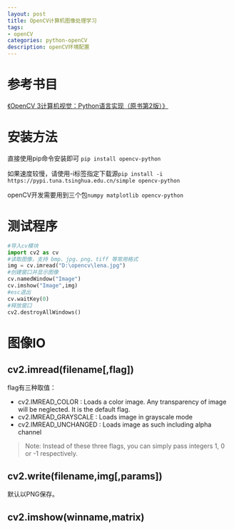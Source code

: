 ```yaml
---
layout: post
title: OpenCV计算机图像处理学习
tags:
- openCV
categories: python-openCV
description: openCV环境配置
---
```

# 参考书目
[《OpenCV 3计算机视觉：Python语言实现（原书第2版）》](https://blog.csdn.net/wyx100/article/details/73006307)


# 安装方法
直接使用pip命令安装即可
`pip install opencv-python`

如果速度较慢，请使用-i标签指定下载源`pip install -i https://pypi.tuna.tsinghua.edu.cn/simple opencv-python`

openCV开发需要用到三个包`numpy matplotlib opencv-python`

# 测试程序
```python
#导入cv模块
import cv2 as cv
#读取图像，支持 bmp、jpg、png、tiff 等常用格式
img = cv.imread("D:\opencv\lena.jpg")
#创建窗口并显示图像
cv.namedWindow("Image")
cv.imshow("Image",img)
#esc退出
cv.waitKey(0)
#释放窗口
cv2.destroyAllWindows()
```

# 图像IO
## cv2.imread(filename[,flag])
flag有三种取值：
* cv2.IMREAD_COLOR : Loads a color image. Any transparency of image will be neglected. It is the default flag.
* cv2.IMREAD_GRAYSCALE : Loads image in grayscale mode
* cv2.IMREAD_UNCHANGED : Loads image as such including alpha channel


>Note:
Instead of these three flags, you can simply pass integers 1, 0 or -1 respectively.

## cv2.write(filename,img[,params])
默认以PNG保存。

## cv2.imshow(winname,matrix)

